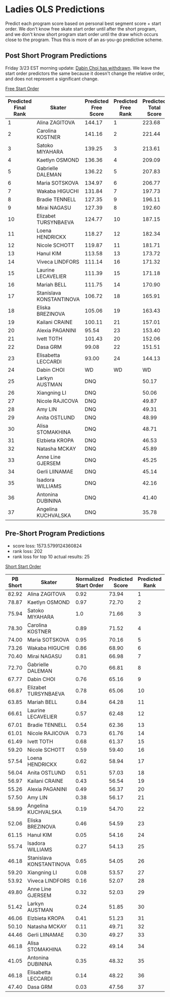 Ladies OLS Predictions
=====================

Predict each program score based on personal best segment score + start order.
We don't know free skate start order until after the short program, and we
don't know short program start order until the draw which occurs close to the
program. Thus this is more of an as-you-go predictive scheme.

## Post Short Program Predictions

Friday 3/23 EST morning update:
[Dabin Choi has withdrawn](https://twitter.com/ISU_Figure/status/977137090659012608).
We leave the start order predictors the same because it doesn't change the
relative order, and does not represent a significant change.

[Free Start Order](http://www.isuresults.com/results/season1718/wc2018/wc2018_Ladies_FS_TimeSchedule.pdf)

| Predicted Final Rank | Skater | Predicted Free Score | Predicted Free Rank | Predicted Total Score | Start Order | PB Free Score | Short Score | Normalized Start Order |
|----|--------------------------|--------|----|--------|----|--------|-------|------|
| 1  | Alina ZAGITOVA           | 144.17 | 1  | 223.68 | 23 | 157.97 | 79.51 | 0.96 |
| 2  | Carolina KOSTNER         | 141.16 | 2  | 221.44 | 24 | 142.61 | 80.27 | 1.0  |
| 3  | Satoko MIYAHARA          | 139.25 | 3  | 213.61 | 22 | 146.44 | 74.36 | 0.92 |
| 4  | Kaetlyn OSMOND           | 136.36 | 4  | 209.09 | 19 | 152.15 | 72.73 | 0.79 |
| 5  | Gabrielle DALEMAN        | 136.22 | 5  | 207.83 | 21 | 141.33 | 71.61 | 0.88 |
| 6  | Maria SOTSKOVA           | 134.97 | 6  | 206.77 | 20 | 142.28 | 71.80 | 0.83 |
| 7  | Wakaba HIGUCHI           | 131.84 | 7  | 197.73 | 18 | 141.99 | 65.89 | 0.75 |
| 8  | Bradie TENNELL           | 127.35 | 9  | 196.11 | 16 | 137.09 | 68.76 | 0.67 |
| 9  | Mirai NAGASU             | 127.39 | 8  | 192.60 | 17 | 132.04 | 65.21 | 0.71 |
| 10 | Elizabet TURSYNBAEVA     | 124.77 | 10 | 187.15 | 14 | 138.69 | 62.38 | 0.58 |
| 11 | Loena HENDRICKX          | 118.27 | 12 | 182.34 | 13 | 121.78 | 64.07 | 0.54 |
| 12 | Nicole SCHOTT            | 119.87 | 11 | 181.71 | 15 | 116.85 | 61.84 | 0.63 |
| 13 | Hanul KIM                | 113.58 | 13 | 173.72 | 10 | 121.38 | 60.14 | 0.42 |
| 14 | Viveca LINDFORS          | 111.14 | 16 | 171.32 | 12 | 102.75 | 60.18 | 0.5  |
| 15 | Laurine LECAVELIER       | 111.39 | 15 | 171.18 | 8  | 124.29 | 59.79 | 0.33 |
| 16 | Mariah BELL              | 111.75 | 14 | 170.90 | 7  | 130.67 | 59.15 | 0.29 |
| 17 | Stanislava KONSTANTINOVA | 106.72 | 18 | 165.91 | 11 | 92.89  | 59.19 | 0.46 |
| 18 | Eliska BREZINOVA         | 105.06 | 19 | 163.43 | 9  | 97.63  | 58.37 | 0.38 |
| 19 | Kailani CRAINE           | 100.11 | 21 | 157.01 | 3  | 111.84 | 56.90 | 0.13 |
| 20 | Alexia PAGANINI          | 95.54  | 23 | 153.40 | 1  | 106.67 | 57.86 | 0.04 |
| 21 | Ivett TOTH               | 101.43 | 20 | 152.06 | 4  | 111.16 | 50.63 | 0.17 |
| 22 | Dasa GRM                 | 99.08  | 22 | 151.51 | 6  | 92.84  | 52.43 | 0.25 |
| 23 | Elisabetta LECCARDI      | 93.00  | 24 | 144.13 | 2  | 92.89  | 51.13 | 0.08 |
| 24 | Dabin CHOI               | WD     | WD | WD     | 5  |        | 55.30 | 0.21 |
| 25 | Larkyn AUSTMAN           | DNQ    |    | 50.17  |    |        | 50.17 |      |
| 26 | Xiangning LI             | DNQ    |    | 50.06  |    |        | 50.06 |      |
| 27 | Nicole RAJICOVA          | DNQ    |    | 49.87  |    |        | 49.87 |      |
| 28 | Amy LIN                  | DNQ    |    | 49.31  |    |        | 49.31 |      |
| 29 | Anita OSTLUND            | DNQ    |    | 48.99  |    |        | 48.99 |      |
| 30 | Alisa STOMAKHINA         | DNQ    |    | 48.71  |    |        | 48.71 |      |
| 31 | Elzbieta KROPA           | DNQ    |    | 46.53  |    |        | 46.53 |      |
| 32 | Natasha MCKAY            | DNQ    |    | 45.89  |    |        | 45.89 |      |
| 33 | Anne Line GJERSEM        | DNQ    |    | 45.25  |    |        | 45.25 |      |
| 34 | Gerli LIINAMAE           | DNQ    |    | 45.14  |    |        | 45.14 |      |
| 35 | Isadora WILLIAMS         | DNQ    |    | 42.16  |    |        | 42.16 |      |
| 36 | Antonina DUBININA        | DNQ    |    | 41.40  |    |        | 41.40 |      |
| 37 | Angelina KUCHVALSKA      | DNQ    |    | 35.78  |    |        | 35.78 |      |


## Pre-Short Program Predictions
* score loss: 1573.5799124360824
* rank loss: 202
* rank loss for top 10 actual results: 25

[Short Start Order](www.isuresults.com/results/season1718/wc2018/wc2018_Ladies_SP_TimeSchedule.pdf)

| PB Short | Skater | Normalized Start Order | Predicted Score | Predicted Rank | Start |
|-------|--------------------------|------|--------|----|----|
| 82.92 | Alina ZAGITOVA           | 0.92 | 73.94  | 1  | 34 |
| 78.87 | Kaetlyn OSMOND           | 0.97 | 72.70  | 2  | 36 |
| 75.94 | Satoko MIYAHARA          | 1.0  | 71.66  | 3  | 37 |
| 78.30 | Carolina KOSTNER         | 0.89 | 71.52  | 4  | 33 |
| 74.00 | Maria SOTSKOVA           | 0.95 | 70.16  | 5  | 35 |
| 73.26 | Wakaba HIGUCHI           | 0.86 | 68.90  | 6  | 32 |
| 70.40 | Mirai NAGASU             | 0.81 | 66.98  | 7  | 30 |
| 72.70 | Gabrielle DALEMAN        | 0.70 | 66.81  | 8  | 26 |
| 67.77 | Dabin CHOI               | 0.76 | 65.16  | 9  | 28 |
| 66.87 | Elizabet TURSYNBAEVA     | 0.78 | 65.06  | 10 | 29 |
| 63.85 | Mariah BELL              | 0.84 | 64.28  | 11 | 31 |
| 66.61 | Laurine LECAVELIER       | 0.57 | 62.48  | 12 | 21 |
| 67.01 | Bradie TENNELL           | 0.54 | 62.36  | 13 | 20 |
| 61.01 | Nicole RAJICOVA          | 0.73 | 61.76  | 14 | 27 |
| 61.49 | Ivett TOTH               | 0.68 | 61.37  | 15 | 25 |
| 59.20 | Nicole SCHOTT            | 0.59 | 59.40  | 16 | 22 |
| 57.54 | Loena HENDRICKX          | 0.62 | 58.94  | 17 | 23 |
| 56.04 | Anita OSTLUND            | 0.51 | 57.03  | 18 | 19 |
| 56.97 | Kailani CRAINE           | 0.43 | 56.54  | 19 | 16 |
| 55.26 | Alexia PAGANINI          | 0.49 | 56.37  | 20 | 18 |
| 57.50 | Amy LIN                  | 0.38 | 56.17  | 21 | 14 |
| 58.99 | Angelina KUCHVALSKA      | 0.19 | 54.70  | 22 | 7  |
| 52.06 | Eliska BREZINOVA         | 0.46 | 54.59  | 23 | 17 |
| 61.15 | Hanul KIM                | 0.05 | 54.16  | 24 | 2  |
| 55.74 | Isadora WILLIAMS         | 0.27 | 54.13  | 25 | 10 |
| 46.18 | Stanislava KONSTANTINOVA | 0.65 | 54.05  | 26 | 24 |
| 59.20 | Xiangning LI             | 0.08 | 53.57  | 27 | 3  |
| 53.92 | Viveca LINDFORS          | 0.16 | 52.07  | 28 | 6  |
| 49.80 | Anne Line GJERSEM        | 0.32 | 52.03  | 29 | 12 |
| 51.42 | Larkyn AUSTMAN           | 0.24 | 51.85  | 30 | 9  |
| 46.06 | Elzbieta KROPA           | 0.41 | 51.23  | 31 | 15 |
| 50.10 | Natasha MCKAY            | 0.11 | 49.71  | 32 | 4  |
| 44.46 | Gerli LIINAMAE           | 0.30 | 49.27  | 33 | 11 |
| 46.18 | Alisa STOMAKHINA         | 0.22 | 49.14  | 34 | 8  |
| 41.05 | Antonina DUBININA        | 0.35 | 48.32  | 35 | 13 |
| 46.18 | Elisabetta LECCARDI      | 0.14 | 48.22  | 36 | 5  |
| 47.40 | Dasa GRM                 | 0.03 | 47.56  | 37 | 1  |
